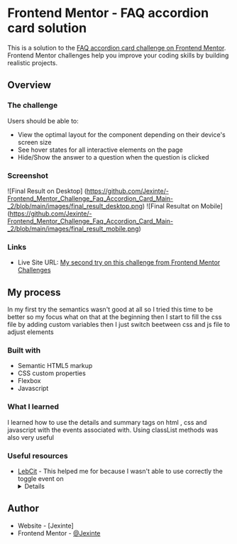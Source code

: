 # Frontend Mentor - FAQ accordion card solution

This is a solution to the [FAQ accordion card challenge on Frontend Mentor](https://www.frontendmentor.io/challenges/faq-accordion-card-XlyjD0Oam). Frontend Mentor challenges help you improve your coding skills by building realistic projects. 

## Overview

### The challenge

Users should be able to:

- View the optimal layout for the component depending on their device's screen size
- See hover states for all interactive elements on the page
- Hide/Show the answer to a question when the question is clicked

### Screenshot
![Final Result on Desktop] (https://github.com/Jexinte/-Frontend_Mentor_Challenge_Faq_Accordion_Card_Main-_2/blob/main/images/final_result_desktop.png)
![Final Resultat on Mobile] (https://github.com/Jexinte/-Frontend_Mentor_Challenge_Faq_Accordion_Card_Main-_2/blob/main/images/final_result_mobile.png)

### Links

- Live Site URL: [My second try on this challenge from Frontend Mentor Challenges](https://jexinte.github.io/-Frontend_Mentor_Challenge_Faq_Accordion_Card_Main-_2/)

## My process
In my first try the semantics wasn't good at all so I tried this time to be better so my focus what on that at the beginning then I start to fill the css file by adding custom variables then I just switch beetween css and js file to adjust elements
### Built with

- Semantic HTML5 markup
- CSS custom properties
- Flexbox
- Javascript



### What I learned

 I learned how to use the details and summary tags on html , css and javascript with the events associated with. Using classList methods was also very useful

### Useful resources

- [LebCit](https://lebcit.github.io/posts/automatically-close-other-details/) - This helped me for because I wasn't able to use correctly the toggle event on <details>



## Author

- Website - [Jexinte]
- Frontend Mentor - [@Jexinte](https://www.frontendmentor.io/profile/Jexinte)

